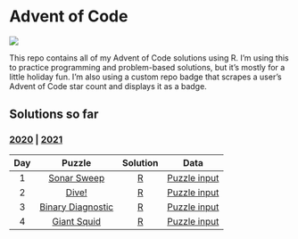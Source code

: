 
<!-- README.md is generated from README.Rmd. Please edit that file -->

# Advent of Code

<!-- badges: start -->

![](https://img.shields.io/badge/2021%20star%20count-@_jwinget%208*-green.svg)
<!-- badges: end -->

This repo contains all of my Advent of Code solutions using R. I’m using
this to practice programming and problem-based solutions, but it’s
mostly for a little holiday fun. I’m also using a custom repo badge that
scrapes a user’s Advent of Code star count and displays it as a badge.

## Solutions so far

### [2020](R/2020) \| [2021](R/2021)

| Day |                          Puzzle                          |      Solution       |                Data                 |
|:---:|:--------------------------------------------------------:|:-------------------:|:-----------------------------------:|
|  1  |    [Sonar Sweep](https://adventofcode.com/2021/day/1)    | [R](R/2021/day01.R) | [Puzzle input](data/2021/day01.txt) |
|  2  |       [Dive!](https://adventofcode.com/2021/day/2)       | [R](R/2021/day02.R) | [Puzzle input](data/2021/day02.txt) |
|  3  | [Binary Diagnostic](https://adventofcode.com/2021/day/3) | [R](R/2021/day03.R) | [Puzzle input](data/2021/day03.txt) |
|  4  |    [Giant Squid](https://adventofcode.com/2021/day/4)    | [R](R/2021/day04.R) | [Puzzle input](data/2021/day04.txt) |
